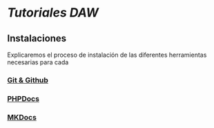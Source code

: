 # **_Tutoriales DAW_**

## Instalaciones

Explicaremos el proceso de instalación de las diferentes herramientas necesarias para cada  

### [Git & Github](/DAW/)

### [PHPDocs]()

### [MKDocs]()

### 
